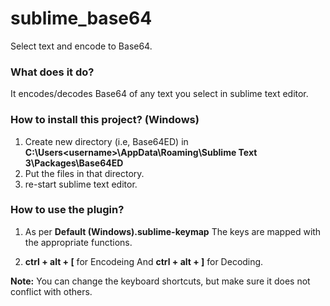 # sublime_base64
Select text and encode to Base64.

### What does it do?
It encodes/decodes Base64 of any text you select in sublime text editor.

### How to install this project? (Windows)
1. Create new directory (i.e, Base64ED) in **C:\Users\<username>\AppData\Roaming\Sublime Text 3\Packages\Base64ED**
2. Put the files in that directory.
3. re-start sublime text editor.

### How to use the plugin?
1. As per **Default (Windows).sublime-keymap**
   The keys are mapped with the appropriate functions.
   
2. **ctrl + alt + \[** for Encodeing And **ctrl + alt + \]** for Decoding.

**Note:** You can change the keyboard shortcuts, but make sure it does not conflict with others.

